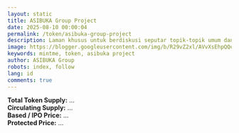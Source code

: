 ```yaml
---
layout: static
title: ASIBUKA Group Project
date: 2025-08-10 00:00:04
permalink: /token/asibuka-group-project
description: Laman khusus untuk berdiskusi seputar topik-topik umum dan bebas.
image: https://blogger.googleusercontent.com/img/b/R29vZ2xl/AVvXsEhpQQe96jI9dkzN81SsrYbJ8IR0dOvN0eiItucN_ppF-WjQ3tzL3q18pMprWs5dbPXbkmUKF7dPBWaFLMQne16BBURYsIZQ2xYbNw1-tV6kW9UnOkvZuI_a_9MBJF9lekshsUSAlEEY7XyOsuLv7nNNhvUpzd9bajaVNklcezkSewK0wpf4xZ6FIWHwmzI/s0-rw/diskusi.jpeg
keywords: mintme, token, asibuka project
author: ASIBUKA Group
robots: index, follow
lang: id
comments: true
---
```

<section class="token-info" aria-label="Token Information">
  <div id="totalSupply"><strong>Total Token Supply:</strong> ...</div>
  <div id="circulatingSupply"><strong>Circulating Supply:</strong> ...</div>
  <div id="ipoPrice"><strong>Based / IPO Price:</strong> ...</div>
  <div id="protectedPrice"><strong>Protected Price:</strong> ...</div>
</section>

<!-- Papa Parse from CDN -->
<script src="https://cdn.jsdelivr.net/npm/papaparse@5.4.1/papaparse.min.js"></script>

<script>
async function fetchTokenData() {
  const sheetUrl = 'https://docs.google.com/spreadsheets/d/e/2PACX-1vTcigasQw59pNhwuQMZNwEVOqG7pNR8KYDfC_2UG_E5GFKkCoZMbiQRqY94HAS4bG10UJ07AAfdu-D9/pub?gid=95175589&single=true&output=csv';
  
  try {
    const res = await fetch(sheetUrl);
    const csvText = await res.text();

    // Parse CSV safely, respecting commas inside quotes
    const parsed = Papa.parse(csvText, {
      header: true,
      skipEmptyLines: true
    });

    if (parsed.data.length > 0) {
      const row = parsed.data[0]; // First row of actual data

      document.getElementById('totalSupply').innerHTML = `<strong>Total Token Supply:</strong> ${row['Total Token Supply'] || ''}`;
      document.getElementById('circulatingSupply').innerHTML = `<strong>Circulating Supply:</strong> ${row['Circulating Token'] || ''}`;
      document.getElementById('ipoPrice').innerHTML = `<strong>Based / IPO Price:</strong> ${row['Based Price'] || ''}`;
      document.getElementById('protectedPrice').innerHTML = `<strong>Protected Price:</strong> ${row['Protected Price'] || ''}`;
    } else {
      console.warn("No data found in the CSV");
    }

  } catch (err) {
    console.error('Failed to fetch token data', err);
  }
}

fetchTokenData();
</script>